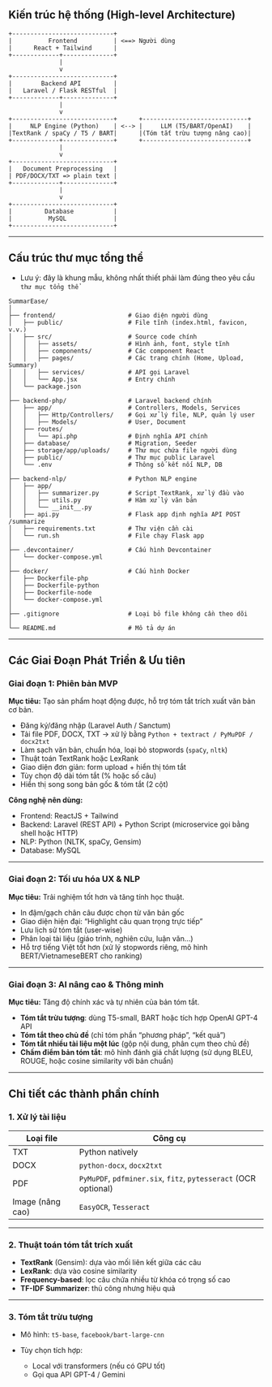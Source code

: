## **Kiến trúc hệ thống (High-level Architecture)**

```aiignore
+----------------------------+
|          Frontend          | <==> Người dùng
|      React + Tailwind      |
+-------------+--------------+
              |
              v
+----------------------------+
|        Backend API         |
|   Laravel / Flask RESTful  |
+-------------+--------------+
              |
              v
+----------------------------+      +-----------------------------+
|     NLP Engine (Python)    | <--> |     LLM (T5/BART/OpenAI)    |
|TextRank / spaCy / T5 / BART|      |(Tóm tắt trừu tượng nâng cao)|
+-------------+--------------+      +-----------------------------+
              |
              v
+----------------------------+
|   Document Preprocessing   |
| PDF/DOCX/TXT => plain text |
+-------------+--------------+
              |
              v
+----------------------------+
|         Database           |
|          MySQL             |
+----------------------------+
```

---

## **Cấu trúc thư mục tổng thể**
- Lưu ý: đây là khung mẫu, không nhất thiết phải làm đúng theo yêu cầu `thư mục tổng thể`

```aiignore
SummarEase/
│
├── frontend/                    # Giao diện người dùng
│   ├── public/                  # File tĩnh (index.html, favicon, v.v.)
│   ├── src/                     # Source code chính
│   │   ├── assets/              # Hình ảnh, font, style tĩnh
│   │   ├── components/          # Các component React
│   │   ├── pages/               # Các trang chính (Home, Upload, Summary)
│   │   ├── services/            # API gọi Laravel
│   │   └── App.jsx              # Entry chính
│   └── package.json
│
├── backend-php/                 # Laravel backend chính
│   ├── app/                     # Controllers, Models, Services
│   │   ├── Http/Controllers/    # Gọi xử lý file, NLP, quản lý user
│   │   ├── Models/              # User, Document
│   ├── routes/
│   │   └── api.php              # Định nghĩa API chính
│   ├── database/                # Migration, Seeder
│   ├── storage/app/uploads/     # Thư mục chứa file người dùng
│   ├── public/                  # Thư mục public Laravel
│   └── .env                     # Thông số kết nối NLP, DB
│
├── backend-nlp/                 # Python NLP engine
│   ├── app/                     
│   │   ├── summarizer.py        # Script TextRank, xử lý đầu vào
│   │   ├── utils.py             # Hàm xử lý văn bản
│   │   └── __init__.py
│   ├── api.py                   # Flask app định nghĩa API POST /summarize
│   ├── requirements.txt         # Thư viện cần cài
│   └── run.sh                   # File chạy Flask app
│
├── .devcontainer/               # Cấu hình Devcontainer
│   └── docker-compose.yml
│
├── docker/                      # Cấu hình Docker
│   ├── Dockerfile-php
│   ├── Dockerfile-python
│   ├── Dockerfile-node
│   └── docker-compose.yml
│
├── .gitignore                   # Loại bỏ file không cần theo dõi
│
└── README.md                    # Mô tả dự án
```

---

## **Các Giai Đoạn Phát Triển & Ưu tiên**

### **Giai đoạn 1: Phiên bản MVP**

**Mục tiêu:** Tạo sản phẩm hoạt động được, hỗ trợ tóm tắt trích xuất văn bản cơ bản.

* Đăng ký/đăng nhập (Laravel Auth / Sanctum)
* Tải file PDF, DOCX, TXT → xử lý bằng `Python + textract / PyMuPDF / docx2txt`
* Làm sạch văn bản, chuẩn hóa, loại bỏ stopwords (`spaCy`, `nltk`)
* Thuật toán TextRank hoặc LexRank
* Giao diện đơn giản: form upload + hiển thị tóm tắt
* Tùy chọn độ dài tóm tắt (% hoặc số câu)
* Hiển thị song song bản gốc & tóm tắt (2 cột)

**Công nghệ nên dùng:**

* Frontend: ReactJS + Tailwind
* Backend: Laravel (REST API) + Python Script (microservice gọi bằng shell hoặc HTTP)
* NLP: Python (NLTK, spaCy, Gensim)
* Database: MySQL

---

### **Giai đoạn 2: Tối ưu hóa UX & NLP**

**Mục tiêu:** Trải nghiệm tốt hơn và tăng tính học thuật.

* In đậm/gạch chân câu được chọn từ văn bản gốc
* Giao diện hiện đại: “Highlight câu quan trọng trực tiếp”
* Lưu lịch sử tóm tắt (user-wise)
* Phân loại tài liệu (giáo trình, nghiên cứu, luận văn…)
* Hỗ trợ tiếng Việt tốt hơn (xử lý stopwords riêng, mô hình BERT/VietnameseBERT cho ranking)

---

### **Giai đoạn 3: AI nâng cao & Thông minh**

**Mục tiêu:** Tăng độ chính xác và tự nhiên của bản tóm tắt.

* **Tóm tắt trừu tượng**: dùng T5-small, BART hoặc tích hợp OpenAI GPT-4 API
* **Tóm tắt theo chủ đề** (chỉ tóm phần “phương pháp”, “kết quả”)
* **Tóm tắt nhiều tài liệu một lúc** (gộp nội dung, phân cụm theo chủ đề)
* **Chấm điểm bản tóm tắt**: mô hình đánh giá chất lượng (sử dụng BLEU, ROUGE, hoặc cosine similarity với bản chuẩn)

---

##  **Chi tiết các thành phần chính**

### 1. **Xử lý tài liệu**

| Loại file        | Công cụ                                                         |
| ---------------- | --------------------------------------------------------------- |
| TXT              | Python natively                                                 |
| DOCX             | `python-docx`, `docx2txt`                                       |
| PDF              | `PyMuPDF`, `pdfminer.six`, `fitz`, `pytesseract` (OCR optional) |
| Image (nâng cao) | `EasyOCR`, `Tesseract`                                          |

---

### 2. **Thuật toán tóm tắt trích xuất**

* **TextRank** (Gensim): dựa vào mối liên kết giữa các câu
* **LexRank**: dựa vào cosine similarity
* **Frequency-based**: lọc câu chứa nhiều từ khóa có trọng số cao
* **TF-IDF Summarizer**: thủ công nhưng hiệu quả

---

### 3. **Tóm tắt trừu tượng**

* Mô hình: `t5-base`, `facebook/bart-large-cnn`
* Tùy chọn tích hợp:

    * Local với transformers (nếu có GPU tốt)
    * Gọi qua API GPT-4 / Gemini
